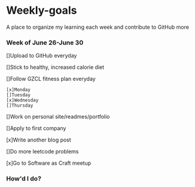 # Weekly-goals
A place to organize my learning each week and contribute to GitHub more

### Week of June 26-June 30

[]Upload to GitHub everyday

[]Stick to healthy, increased calorie diet

[]Follow GZCL fitness plan everyday

    [x]Monday
    []Tuesday
    [x]Wednesday
    []Thursday

[]Work on personal site/readmes/portfolio

[]Apply to first company

[x]Write another blog post

[]Do more leetcode problems

[x]Go to Software as Craft meetup

### How'd I do?


